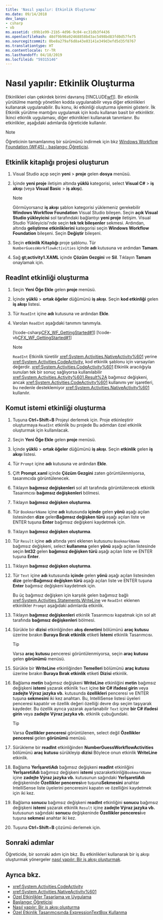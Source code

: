 ```yaml
---
title: 'Nasıl yapılır: Etkinlik Oluşturma'
ms.date: 09/14/2018
dev_langs:
- csharp
- vb
ms.assetid: c09b1e99-21b5-4d96-9c04-ec31db3f4436
ms.openlocfilehash: 48df9b90a92468858bd3ac5498bd83fd0d57fe75
ms.sourcegitcommit: 0be8a279af6d8a43e03141e349d3efd5d35f8767
ms.translationtype: HT
ms.contentlocale: tr-TR
ms.lasthandoff: 04/18/2019
ms.locfileid: "59315146"
---
```

# <a name="how-to-create-an-activity"></a>Nasıl yapılır: Etkinlik Oluşturma

Etkinlikleri olan çekirdek birimi davranış [!INCLUDE[wf1](../../../includes/wf1-md.md)]. Bir etkinlik yürütülme mantığı yönetilen kodda uygulanabilir veya diğer etkinlikleri kullanarak uygulanabilir. Bu konu, iki etkinliği oluşturma işlemini gösterir. İlk Etkinlik yürütme mantığını uygulamak için kodu kullanan basit bir etkinliktir. İkinci etkinlik uygulaması, diğer etkinlikleri kullanarak tanımlanır. Bu etkinlikler, aşağıdaki adımlarda öğreticide kullanılır.

> [!NOTE]
> Öğreticinin tamamlanmış bir sürümünü indirmek için bkz [Windows Workflow Foundation (WF45) - başlangıç Öğreticisi](https://go.microsoft.com/fwlink/?LinkID=248976).

## <a name="create-the-activity-library-project"></a>Etkinlik kitaplığı projesi oluşturun

1. Visual Studio açıp seçin **yeni** > **proje** gelen **dosya** menüsü.

2. İçinde **yeni proje** iletişim altında **yüklü** kategorisi, select **Visual C#** > **iş akışı** (veya **Visual Basic** > **iş akışı**).

    > [!NOTE]
    > Görmüyorsanız **iş akışı** şablon kategorisi yüklemeniz gerekebilir **Windows Workflow Foundation** Visual Studio bileşen. Seçin **açık Visual Studio yükleyicisi** sol tarafındaki bağlantıyı **yeni proje** iletişim. Visual Studio Yükleyicisi'nde seçin **tek tek bileşenler** sekmesi. Ardından, altında **geliştirme etkinliklerini** kategorisi seçin **Windows Workflow Foundation** bileşeni. Seçin **Değiştir** bileşeni.

3. Seçin **etkinlik Kitaplığı** proje şablonu. Tür `NumberGuessWorkflowActivities` içinde **adı** kutusuna ve ardından **Tamam**.

4. Sağ **gt;activity1.XAML** içinde **Çözüm Gezgini** ve **Sil**. Tıklayın **Tamam** onaylamak için.

## <a name="create-the-readint-activity"></a>ReadInt etkinliği oluşturma

1. Seçin **Yeni Öğe Ekle** gelen **proje** menüsü.

2. İçinde **yüklü** > **ortak öğeler** düğümünü **iş akışı**. Seçin **kod etkinliği** gelen **iş akışı** listesi.

3. Tür `ReadInt` içine **adı** kutusuna ve ardından **Ekle**.

4. Varolan `ReadInt` aşağıdaki tanımını tanımıyla.

     [!code-csharp[CFX_WF_GettingStarted#1](~/samples/snippets/csharp/VS_Snippets_CFX/cfx_wf_gettingstarted/cs/readint.cs#1)]
     [!code-vb[CFX_WF_GettingStarted#1](~/samples/snippets/visualbasic/VS_Snippets_CFX/cfx_wf_gettingstarted/vb/readint.vb#1)]

    > [!NOTE]
    > `ReadInt` Etkinlik türetilir <xref:System.Activities.NativeActivity%601> yerine <xref:System.Activities.CodeActivity>, kod etkinlik şablonu için varsayılan değerdir. <xref:System.Activities.CodeActivity%601> Etkinlik aracılığıyla sunulan tek bir sonuç sağlıyorsa kullanılabilir <xref:System.Activities.Activity%601.Result%2A> bağımsız değişkeni, ancak <xref:System.Activities.CodeActivity%601> kullanımı yer işaretleri, bu nedenle desteklemiyor <xref:System.Activities.NativeActivity%601> kullanılır.

## <a name="create-the-prompt-activity"></a>Komut istemi etkinliği oluşturma

1. Tuşuna **Ctrl**+**Shift**+**B** Projeyi derlemek için. Proje etkinleştirir oluşturmaya `ReadInt` etkinlik bu projede Bu adımdan özel etkinlik oluşturmak için kullanılacak.

2. Seçin **Yeni Öğe Ekle** gelen **proje** menüsü.

3. İçinde **yüklü** > **ortak öğeler** düğümünü **iş akışı**. Seçin **etkinlik** gelen **iş akışı** listesi.

4. Tür `Prompt` içine **adı** kutusuna ve ardından **Ekle**.

5. Çift **Prompt.xaml** içinde **Çözüm Gezgini** zaten görüntülenmiyorsa, tasarımcıda görüntülenecek.

6. Tıklayın **bağımsız değişkenleri** sol alt tarafında görüntülenecek etkinlik Tasarımcısı **bağımsız değişkenleri** bölmesi.

7. Tıklayın **bağımsız değişken oluşturma**.

8. Tür `BookmarkName` içine **adı** kutusunda **içinde** gelen **yönü** aşağı açılan listesinden **dize** gelen**Bağımsız değişken türü** aşağı açılan liste ve ENTER tuşuna **Enter** bağımsız değişkeni kaydetmek için.

9. Tıklayın **bağımsız değişken oluşturma**.

10. Tür `Result` içine **adı** altında yeni eklenen kutusunu `BookmarkName` bağımsız değişkeni, select **kullanıma** gelen **yönü** aşağı açılan listesinde seçin **Int32** gelen **bağımsız değişken türü** aşağı açılan liste ve ENTER tuşuna **Enter**.

11. Tıklayın **bağımsız değişken oluşturma**.

12. Tür `Text` içine **adı** kutusunda **içinde** gelen **yönü** aşağı açılan listesinden **dize** gelen**Bağımsız değişken türü** aşağı açılan liste ve ENTER tuşuna **Enter** bağımsız değişkeni kaydetmek için.

     Bu üç bağımsız değişken için karşılık gelen bağımsız bağlı <xref:System.Activities.Statements.WriteLine> ve `ReadInt` eklenen etkinlikler `Prompt` aşağıdaki adımlarda etkinlik.

13. Tıklayın **bağımsız değişkenleri** etkinlik Tasarımcısı kapatmak için sol alt tarafında **bağımsız değişkenleri** bölmesi.

14. Sürükle bir **dizisi** etkinliğinden **akış denetimi** bölümünü **araç kutusu** üzerine bırakın **Buraya Bırak etkinlik** etiketi **İstemi** etkinlik Tasarımcısı.

    > [!TIP]
    > Varsa **araç kutusu** penceresi görüntülenmiyorsa, seçin **araç kutusu** gelen **görünümü** menüsü.

15. Sürükle bir **WriteLine** etkinliğinden **Temelleri** bölümünü **araç kutusu** üzerine bırakın **Buraya Bırak etkinlik** etiketi **Dizisi** etkinlik.

16. Bağlama **metin** bağımsız değişkeni **WriteLine** etkinliğini **metin** bağımsız değişkeni **istemi** yazarak etkinlik `Text` içine **bir C# ifadesi girin** veya **zadejte Výraz jazyka vb.** kutusunda **özellikleri** penceresi ve ENTER tuşuna **sekmesini** iki kez anahtarı. Bu, IntelliSense listesi üyeleri penceresi kapatılır ve özellik değeri özelliği devre dışı seçim taşıyarak kaydeder. Bu özellik ayrıca yazarak ayarlanabilir `Text` içine **bir C# ifadesi girin** veya **zadejte Výraz jazyka vb.** etkinlik çubuğundaki.

    > [!TIP]
    > Varsa **Özellikler penceresi** görüntülenen, select değil **Özellikler penceresi** gelen **görünümü** menüsü.

17. Sürükleme bir **readInt** etkinliğinden **NumberGuessWorkflowActivities** bölümünü **araç kutusu** sürükleyip **dizisi** Böylece onun etkinlik **WriteLine** etkinlik.

18. Bağlama **YerİşaretiAdı** bağımsız değişkeni **readInt** etkinliğini **YerİşaretiAdı** bağımsız değişkeni **istemi** yazaraketkinliği`BookmarkName` içine **zadejte Výraz jazyka vb.** kutusunun sağındaki **YerİşaretiAdı** değişkeninde **Özellikler penceresi**ve tuşuna**Sekmesini** anahtar IntelliSense liste üyelerini penceresini kapatın ve özelliğini kaydetmek için iki kez.

19. Bağlama **sonucu** bağımsız değişkeni **readInt** etkinliğini **sonucu** bağımsız değişkeni **istemi** yazarak etkinlik `Result` içine **zadejte Výraz jazyka vb.** kutusunun sağındaki **sonucu** değişkeninde **Özellikler penceresi**ve tuşuna **sekmesi** anahtar iki kez.

20. Tuşuna **Ctrl**+**Shift**+**B** çözümü derlemek için.

## <a name="next-steps"></a>Sonraki adımlar

Öğreticide, bir sonraki adım için bkz. Bu etkinlikleri kullanarak bir iş akışı oluşturmak yönergeler [nasıl yapılır: Bir iş akışı oluşturmak](how-to-create-a-workflow.md).

## <a name="see-also"></a>Ayrıca bkz.

- <xref:System.Activities.CodeActivity>
- <xref:System.Activities.NativeActivity%601>
- [Özel Etkinlikler Tasarlama ve Uygulama](designing-and-implementing-custom-activities.md)
- [Başlangıç Öğreticisi](getting-started-tutorial.md)
- [Nasıl yapılır: Bir iş akışı oluşturma](how-to-create-a-workflow.md)
- [Özel Etkinlik Tasarımcısında ExpressionTextBox Kullanma](./samples/using-the-expressiontextbox-in-a-custom-activity-designer.md)